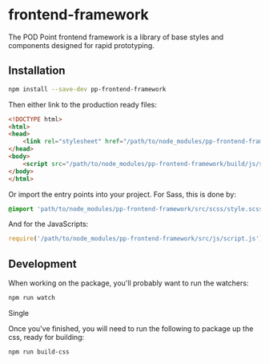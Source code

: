 # frontend-framework

The POD Point frontend framework is a library of base styles and components designed for rapid prototyping.

## Installation

```bash
npm install --save-dev pp-frontend-framework
```

Then either link to the production ready files:

```html
<!DOCTYPE html>
<html>
<head>
    <link rel="stylesheet" href="/path/to/node_modules/pp-frontend-framework/build/css/style.css">
</head>
<body>
    <script src="/path/to/node_modules/pp-frontend-framework/build/js/script.js"></script>
</body>
</html>
```

Or import the entry points into your project. For Sass, this is done by:

```sass
@import 'path/to/node_modules/pp-frontend-framework/src/scss/style.scss';
```

And for the JavaScripts:

```js
require('/path/to/node_modules/pp-frontend-framework/src/js/script.js');
```

## Development

When working on the package, you'll probably want to run the watchers:

```bash
npm run watch
```

Single 

Once you've finished, you will need to run the following to package up the css, ready for building:

```bash
npm run build-css
```

